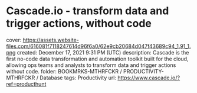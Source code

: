 # Cascade.io - transform data and trigger actions, without code

cover: https://assets.website-files.com/616081f7118247614d96f6a0/62e9cb20684d047f43689c94_1.91_1.png
created: December 17, 2021 9:31 PM (UTC)
description: Cascade is the first no-code data transformation and automation toolkit built for the cloud, allowing ops teams and analysts to transform data and trigger actions without code.
folder: BOOKMRKS-MTHRFCKR / PRODUCTIVITY-MTHRFCKR / Database
tags: Productivity
url: https://www.cascade.io/?ref=producthunt